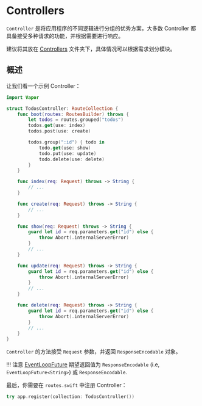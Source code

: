 # Controllers

`Controller` 是将应用程序的不同逻辑进行分组的优秀方案，大多数 Controller 都具备接受多种请求的功能，并根据需要进行响应。

建议将其放在 [Controllers](../start/folder-structure.md#controllers) 文件夹下，具体情况可以根据需求划分模块。


## 概述

让我们看一个示例 Controller：

```swift
import Vapor

struct TodosController: RouteCollection {
    func boot(routes: RoutesBuilder) throws {
        let todos = routes.grouped("todos")
        todos.get(use: index)
        todos.post(use: create)

        todos.group(":id") { todo in
            todo.get(use: show)
            todo.put(use: update)
            todo.delete(use: delete)
        }
    }

    func index(req: Request) throws -> String {
        // ...
    }

    func create(req: Request) throws -> String {
        // ...
    }

    func show(req: Request) throws -> String {
        guard let id = req.parameters.get("id") else {
            throw Abort(.internalServerError)
        }
        // ...
    }

    func update(req: Request) throws -> String {
        guard let id = req.parameters.get("id") else {
            throw Abort(.internalServerError)
        }
        // ...
    }

    func delete(req: Request) throws -> String {
        guard let id = req.parameters.get("id") else {
            throw Abort(.internalServerError)
        }
        // ...
    }
}
```

`Controller` 的方法接受 `Request` 参数，并返回 `ResponseEncodable` 对象。

!!! 注意
	[EventLoopFuture](async.md) 期望返回值为 `ResponseEncodable` (i.e, `EventLoopFuture<String>`) 或 `ResponseEncodable`.

最后，你需要在 `routes.swift` 中注册 Controller：

```swift
try app.register(collection: TodosController())
```
